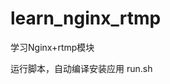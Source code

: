 <!--
 * @Author: Clark
 * @Email: haixuanwoTxh@gmail.com
 * @Date: 2021-12-28 16:01:51
 * @LastEditors: Clark
 * @LastEditTime: 2021-12-28 16:05:07
 * @Description: file content
-->
# learn_nginx_rtmp
学习Nginx+rtmp模块

运行脚本，自动编译安装应用
run.sh
